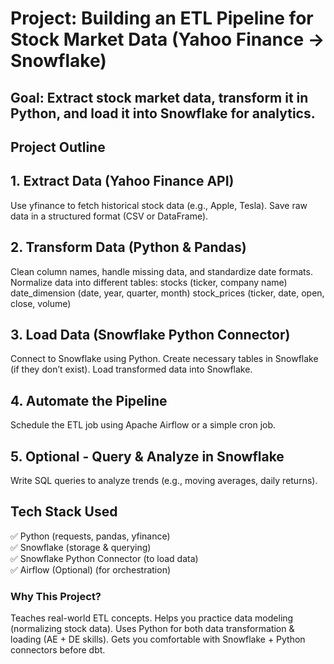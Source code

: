 # Project: Building an ETL Pipeline for Stock Market Data (Yahoo Finance → Snowflake)

## Goal: Extract stock market data, transform it in Python, and load it into Snowflake for analytics.

## Project Outline
## 1. Extract Data (Yahoo Finance API)
Use yfinance to fetch historical stock data (e.g., Apple, Tesla).
Save raw data in a structured format (CSV or DataFrame).
## 2. Transform Data (Python & Pandas)
Clean column names, handle missing data, and standardize date formats.
Normalize data into different tables:
stocks (ticker, company name)
date_dimension (date, year, quarter, month)
stock_prices (ticker, date, open, close, volume)
## 3. Load Data (Snowflake Python Connector)
Connect to Snowflake using Python.
Create necessary tables in Snowflake (if they don’t exist).
Load transformed data into Snowflake.
## 4. Automate the Pipeline
Schedule the ETL job using Apache Airflow or a simple cron job.
## 5. Optional - Query & Analyze in Snowflake
Write SQL queries to analyze trends (e.g., moving averages, daily returns).


## Tech Stack Used
✅ Python (requests, pandas, yfinance)  
✅ Snowflake (storage & querying)   
✅ Snowflake Python Connector (to load data)    
✅ Airflow (Optional) (for orchestration)


### Why This Project?

Teaches real-world ETL concepts.
Helps you practice data modeling (normalizing stock data).
Uses Python for both data transformation & loading (AE + DE skills).
Gets you comfortable with Snowflake + Python connectors before dbt.
